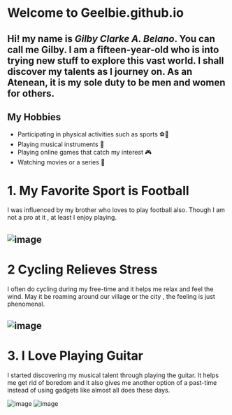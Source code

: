 # Welcome to Geelbie.github.io

Hi! my name is *Gilby Clarke A. Belano*. You can call me Gilby. I am a fifteen-year-old who is into trying new stuff to explore this vast world.
I shall discover my talents as I journey on. As an Atenean, it is my sole duty to be men and women for others.
---

## My Hobbies
- Participating in physical activities such as sports ⚽💪
- Playing musical instruments 🎵
- Playing online games that catch my interest 🎮
- Watching movies or a series 🍿

# 1. My Favorite Sport is Football

I was influenced by my brother who loves to play football also. Though I am not a pro at it , at least I enjoy playing.

![image](https://user-images.githubusercontent.com/118235555/203199951-16cb8146-e181-443b-af1e-2dc40ae97911.png)
---

# 2 Cycling Relieves Stress

I often do cycling during my free-time and it helps me relax and feel the wind. May it be roaming around our village or the city , the feeling is just phenomenal.

![image](https://user-images.githubusercontent.com/118235555/203202633-3add533c-91c5-41d2-86c8-991dc4dc823b.png)
---

# 3. I Love Playing Guitar

I started discovering my musical talent through playing the guitar. It helps me get rid of boredom and it also gives me another option of a past-time instead of using gadgets like almost all does these days.

![image](https://user-images.githubusercontent.com/118235555/203201405-46f54fa4-d572-4481-91fd-b28084504b27.png) ![image](https://user-images.githubusercontent.com/118235555/203201488-5a5fc36e-6335-4aec-b391-5e86b5de6250.png)








